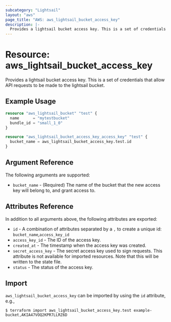 ```yaml
---
subcategory: "Lightsail"
layout: "aws"
page_title: "AWS: aws_lightsail_bucket_access_key"
description: |-
  Provides a lightsail bucket access key. This is a set of credentials that allow API requests to be made to the lightsail bucket.
---
```


# Resource: aws_lightsail_bucket_access_key

Provides a lightsail bucket access key. This is a set of credentials that allow API requests to be made to the lightsail bucket.

## Example Usage

```terraform
resource "aws_lightsail_bucket" "test" {
  name      = "mytestbucket"
  bundle_id = "small_1_0"
}

resource "aws_lightsail_bucket_access_key_access_key" "test" {
  bucket_name = aws_lightsail_bucket_access_key.test.id
}
```

## Argument Reference

The following arguments are supported:

* `bucket_name` - (Required) The name of the bucket that the new access key will belong to, and grant access to.

## Attributes Reference

In addition to all arguments above, the following attributes are exported:

* `id` - A combination of attributes separated by a `,` to create a unique id: `bucket_name`,`access_key_id`
* `access_key_id` - The ID of the access key.
* `created_at` - The timestamp when the access key was created.
* `secret_access_key` - The secret access key used to sign requests. This attribute is not available for imported resources. Note that this will be written to the state file.
* `status` - The status of the access key.

## Import

`aws_lightsail_bucket_access_key` can be imported by using the `id` attribute, e.g.,

```
$ terraform import aws_lightsail_bucket_access_key.test example-bucket,AKIA47VOQ2KPR7LLRZ6D
```

<!-- cache-key: cdktf-0.17.0-pre.15 input-7c1d1915d1a96eb0be80f2b34f5992feb825065e97906e4f7cccabbd479081b2 -->